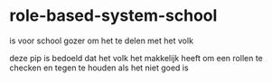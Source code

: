 # role-based-system-school
is voor school gozer om het te delen met het volk

deze pip is bedoeld dat het volk het makkelijk heeft om een rollen te checken en tegen te houden als het niet goed is
